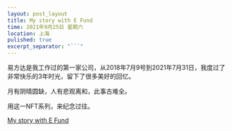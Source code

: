 ```yaml
---
layout: post_layout
title: My story with E Fund
time: 2021年9月25日 星期六
location: 上海
pulished: true
excerpt_separator: "```"
---
```


易方达是我工作过的第一家公司，从2018年7月9号到2021年7月31日，我度过了非常快乐的3年时光，留下了很多美好的回忆。

月有阴晴圆缺，人有悲观离和，此事古难全。

用这一NFT系列，来纪念过往。

[My story with E Fund](https://opensea.io/collection/tigerwithefund)





